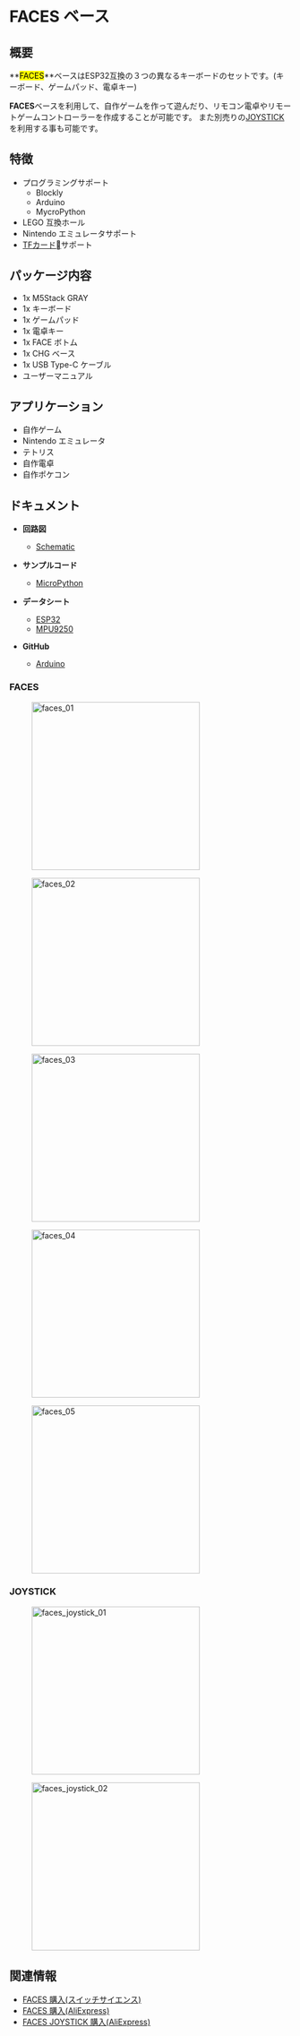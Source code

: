 # FACES ベース



## 概要

**<mark>FACES</mark>**ベースはESP32互換の３つの異なるキーボードのセットです。(キーボード、ゲームパッド、電卓キー)

**FACES**ベースを利用して、自作ゲームを作って遊んだり、リモコン電卓やリモートゲームコントローラーを作成することが可能です。
また別売りの[JOYSTICK](https://www.aliexpress.com/store/product/M5Stack-M5-ESP32-X-Y-NeoPixel-LED/3226069_32949801245.html)を利用する事も可能です。

## 特徴

- プログラミングサポート
  - Blockly
  - Arduino
  - MycroPython
- LEGO 互換ホール
- Nintendo エミュレータサポート
- [TFカード](https://ja.wikipedia.org/wiki/SD%E3%83%A1%E3%83%A2%E3%83%AA%E3%83%BC%E3%82%AB%E3%83%BC%E3%83%89)サポート

## パッケージ内容

- 1x M5Stack GRAY
- 1x キーボード
- 1x ゲームパッド
- 1x 電卓キー
- 1x FACE ボトム
- 1x CHG ベース
- 1x USB Type-C ケーブル
- ユーザーマニュアル

## アプリケーション

- 自作ゲーム
- Nintendo エミュレータ
- テトリス
- 自作電卓
- 自作ポケコン

## ドキュメント

- **回路図**
  - [Schematic](https://github.com/m5stack/esp32-cam-demo/blob/m5cam/M5CAM-ESP32-A1-POWER.pdf)

- **サンプルコード**
  - [MicroPython](https://github.com/m5stack/M5GO/tree/master/examples)

- **データシート**
  - [ESP32](https://www.espressif.com/sites/default/files/documentation/esp32_datasheet_cn.pdf)
  - [MPU9250](https://www.invensense.com/wp-content/uploads/2015/02/PS-MPU-9250A-01-v1.1.pdf)

- **GitHub**
  - [Arduino](https://github.com/m5stack/M5Stack-nesemu)

### FACES

<figure>
  <img src="assets/img/product_pics/bases/faces_01.jpg" alt="faces_01" width="300px" height="300px">
</figure>
<figure>
  <img src="assets/img/product_pics/bases/faces_02.jpg" alt="faces_02" width="300px" height="300px">
</figure>
<figure>
  <img src="assets/img/product_pics/bases/faces_03.jpg" alt="faces_03" width="300px" height="300px">
</figure>
<figure>
  <img src="assets/img/product_pics/bases/faces_04.jpg" alt="faces_04" width="300px" height="300px">
</figure>
<figure>
  <img src="assets/img/product_pics/bases/faces_05.jpg" alt="faces_05" width="300px" height="300px">
</figure>

### JOYSTICK

<figure>
  <img src="assets/img/product_pics/bases/faces_joystick_01.jpg" alt="faces_joystick_01" width="300px" height="300px">
</figure>
<figure>
  <img src="assets/img/product_pics/bases/faces_joystick_02.jpg" alt="faces_joystick_02" width="300px" height="300px">
</figure>

## 関連情報

- [FACES 購入(スイッチサイエンス)](https://www.switch-science.com/catalog/3649/)
- [FACES 購入(AliExpress)](https://www.aliexpress.com/store/product/M5Stack-ESP32-micropython-arduino/3226069_32843973578.html)
- [FACES JOYSTICK 購入(AliExpress)](https://www.aliexpress.com/store/product/M5Stack-M5-ESP32-X-Y-NeoPixel-LED/3226069_32949801245.html)